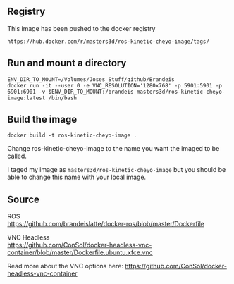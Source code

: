 
## Registry

This image has been pushed to the docker registry

```
https://hub.docker.com/r/masters3d/ros-kinetic-cheyo-image/tags/
```

## Run and mount a directory
```
ENV_DIR_TO_MOUNT=/Volumes/Joses_Stuff/github/Brandeis
docker run -it --user 0 -e VNC_RESOLUTION='1280x768' -p 5901:5901 -p 6901:6901 -v $ENV_DIR_TO_MOUNT:/brandeis masters3d/ros-kinetic-cheyo-image:latest /bin/bash
```

## Build the image
`docker build -t ros-kinetic-cheyo-image .`

Change ros-kinetic-cheyo-image to the name you want the imaged to be called. 

I taged my image as `masters3d/ros-kinetic-cheyo-image` but you should be able to change this name with your local image. 

## Source 

ROS  
https://github.com/brandeislatte/docker-ros/blob/master/Dockerfile

VNC Headless  
https://github.com/ConSol/docker-headless-vnc-container/blob/master/Dockerfile.ubuntu.xfce.vnc

Read more about the VNC options here: https://github.com/ConSol/docker-headless-vnc-container


